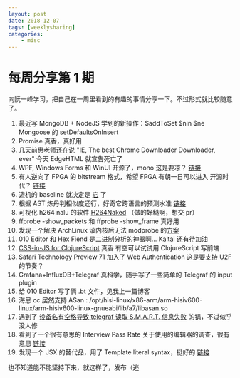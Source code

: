 ```yaml
---
layout: post
date: 2018-12-07
tags: [weeklysharing]
categories:
    - misc
---
```


# 每周分享第 1 期

向阮一峰学习，把自己在一周里看到的有趣的事情分享一下。不过形式就比较随意了。

1. 最近写 MongoDB + NodeJS 学到的新操作：$addToSet $nin $ne Mongoose 的 setDefaultsOnInsert
2. Promise 真香，真好用
3. 几天前惠老师还在说 "IE, The best Chrome Downloader Downloader, ever" 今天 EdgeHTML 就宣告死亡了
4. WPF, Windows Forms 和 WinUI 开源了，mono 这是要凉？ [链接](https://blogs.windows.com/buildingapps/2018/12/04/announcing-open-source-of-wpf-windows-forms-and-winui-at-microsoft-connect-2018/)
5. 有人逆向了 FPGA 的 bitstream 格式，希望 FPGA 有朝一日可以进入 开源时代？ [链接](https://github.com/mmicko/prjtang)
6. 造机的 baseline 就决定是 [它](https://github.com/Icenowy/ice-risc) 了
7. 根据 AST 炼丹判相似度还行，好奇它跨语言的预测水准 [链接](https://code2vec.org/)
8. 可视化 h264 nalu 的软件 [H264Naked](https://github.com/shi-yan/H264Naked) （做的好糙啊，想交 pr）
9. ffprobe -show_packets 和 ffprobe -show_frame 真好用
10. 发现一个解决 ArchLinux 滚内核后无法 modprobe 的[方案](https://github.com/saber-nyan/kernel-modules-hook)
11. 010 Editor 和 Hex Fiend 是二进制分析的神器啊... Kaitai 还有待加油
12. [CSS-in-JS for ClojureScript](https://github.com/roman01la/cljss) 真香 有空可以试试用 ClojureScript 写前端
13. Safari Technology Preview 71 加入了 Web Authentication 这是要支持 U2F 的节奏？
14. Grafana+InfluxDB+Telegraf 真科学，随手写了一些简单的 Telegraf 的 input plugin
15. 给 010 Editor 写了俩 .bt 文件，见我上一篇博客
16. 海思 cc 居然支持 ASan : /opt/hisi-linux/x86-arm/arm-hisiv600-linux/arm-hisiv600-linux-gnueabi/lib/a7/libasan.so
17. 遇到了 [设备名有空格导致 telegraf 读取 S.M.A.R.T. 信息失败](https://github.com/influxdata/telegraf/issues/4881) 的锅，不过似乎没人修
18. 看到了一个很有意思的 Interview Pass Rate 关于使用的编辑器的调查，很有意思 [链接](https://triplebyte.com/blog/editor-report-the-rise-of-visual-studio-code)
19. 发现一个 JSX 的替代品，用了 Template literal syntax，挺好的 [链接](https://github.com/developit/htm)

也不知道能不能坚持下来，就这样了，发布（逃
